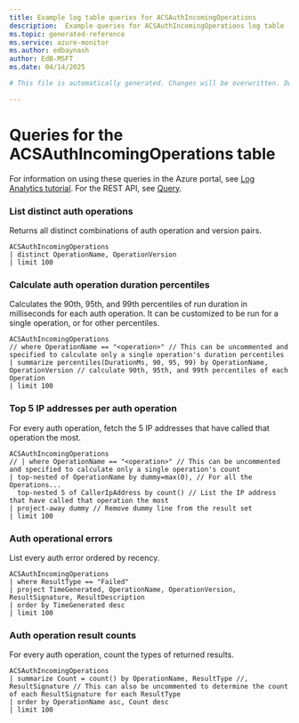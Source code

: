 ```yaml
---
title: Example log table queries for ACSAuthIncomingOperations
description:  Example queries for ACSAuthIncomingOperations log table
ms.topic: generated-reference
ms.service: azure-monitor
ms.author: edbaynash
author: EdB-MSFT
ms.date: 04/14/2025

# This file is automatically generated. Changes will be overwritten. Do not change this file directly. 

---
```


# Queries for the ACSAuthIncomingOperations table

For information on using these queries in the Azure portal, see [Log Analytics tutorial](/azure/azure-monitor/logs/log-analytics-tutorial). For the REST API, see [Query](/rest/api/loganalytics/query).


### List distinct auth operations  


Returns all distinct combinations of auth operation and version pairs.  

```query
ACSAuthIncomingOperations
| distinct OperationName, OperationVersion 
| limit 100
```



### Calculate auth operation duration percentiles  


Calculates the 90th, 95th, and 99th percentiles of run duration in milliseconds for each auth operation. It can be customized to be run for a single operation, or for other percentiles.  

```query
ACSAuthIncomingOperations
// where OperationName == "<operation>" // This can be uncommented and specified to calculate only a single operation's duration percentiles
| summarize percentiles(DurationMs, 90, 95, 99) by OperationName, OperationVersion // calculate 90th, 95th, and 99th percentiles of each Operation
| limit 100

```



### Top 5 IP addresses per auth operation  


For every auth operation, fetch the 5 IP addresses that have called that operation the most.  

```query
ACSAuthIncomingOperations
// | where OperationName == "<operation>" // This can be uncommented and specified to calculate only a single operation's count
| top-nested of OperationName by dummy=max(0), // For all the Operations...
  top-nested 5 of CallerIpAddress by count() // List the IP address that have called that operation the most
| project-away dummy // Remove dummy line from the result set
| limit 100
```



### Auth operational errors  


List every auth error ordered by recency.  

```query
ACSAuthIncomingOperations
| where ResultType == "Failed"
| project TimeGenerated, OperationName, OperationVersion, ResultSignature, ResultDescription
| order by TimeGenerated desc
| limit 100
```



### Auth operation result counts  


For every auth operation, count the types of returned results.  

```query
ACSAuthIncomingOperations
| summarize Count = count() by OperationName, ResultType //, ResultSignature // This can also be uncommented to determine the count of each ResultSignature for each ResultType 
| order by OperationName asc, Count desc
| limit 100
```

